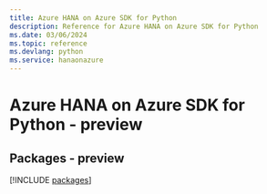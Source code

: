 ```yaml
---
title: Azure HANA on Azure SDK for Python
description: Reference for Azure HANA on Azure SDK for Python
ms.date: 03/06/2024
ms.topic: reference
ms.devlang: python
ms.service: hanaonazure
---
```

# Azure HANA on Azure SDK for Python - preview
## Packages - preview
[!INCLUDE [packages](hana-on-azure-index.md)]